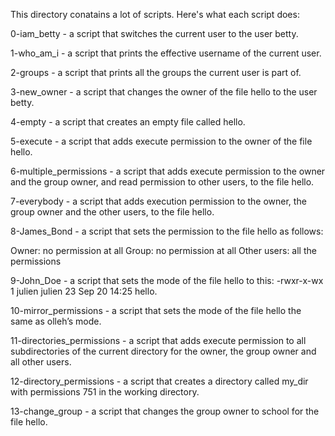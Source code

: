 
This directory conatains a lot of scripts. Here's what each script does:

0-iam_betty - a script that switches the current user to the user betty.

1-who_am_i - a script that prints the effective username of the current user.

2-groups - a script that prints all the groups the current user is part of.

3-new_owner - a script that changes the owner of the file hello to the user betty.

4-empty - a script that creates an empty file called hello.

5-execute - a script that adds execute permission to the owner of the file hello.

6-multiple_permissions -  a script that adds execute permission to the owner and the group owner, and read permission to other users, to the file hello.

7-everybody - a script that adds execution permission to the owner, the group owner and the other users, to the file hello.

8-James_Bond - a script that sets the permission to the file hello as follows:

Owner: no permission at all
Group: no permission at all
Other users: all the permissions


9-John_Doe - a script that sets the mode of the file hello to this: 
-rwxr-x-wx 1 julien julien 23 Sep 20 14:25 hello.

10-mirror_permissions - a script that sets the mode of the file hello the same as olleh’s mode.

11-directories_permissions - a script that adds execute permission to all subdirectories of the current directory for the owner, the group owner and all other users.

12-directory_permissions - a script that creates a directory called my_dir with permissions 751 in the working directory.

13-change_group - a script that changes the group owner to school for the file hello.

